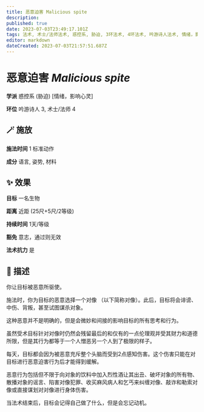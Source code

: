 ```yaml
---
title: 恶意迫害 Malicious spite
description: 
published: true
date: 2023-07-03T23:49:17.101Z
tags: 法术, 术士/法师法术, 惑控系, 胁迫, 3环法术, 4环法术, 吟游诗人法术, 情绪，影响心灵
editor: markdown
dateCreated: 2023-07-03T21:57:51.687Z
---
```


# **恶意迫害** *Malicious spite*

**学派** 惑控系 (胁迫) \[情绪，影响心灵\] 

**环位** 吟游诗人 3, 术士/法师 4

## 🪄 施放

**施法时间** 1 标准动作

**成分** 语言, 姿势, 材料

## ✨ 效果 

**目标** 一名生物 

**距离** 近距 (25尺+5尺/2等级)  

**持续时间** 1天/等级 

**豁免** 意志，通过则无效

**法术抗力** 是

## 📖 描述

你让目标被恶意所驱使。

施法时，你为目标的恶意选择一个对像 （以下简称对像）。此后，目标将会诽谤、中伤、背叛，甚至试图谋杀对象。

这种恶意并不是明确的，但是会微妙和间接的影响目标的所有思考和行为。

虽然受术目标针对对像时仍然会残留最后的和仅有的一点伦理观并受其财力和道德所限，但是其行为都等于一个人憎恶另一个人到了极限的样子。

每天，目标都会因为被恶意充斥整个头脑而受到2点感知伤害。这个伤害只能在对目标进行恶意迫害行为后才能得到缓解。

恶意行为包括但不限于向对象的饮料中加入烈性酒让其出丑、破坏对象的所有物、散播对象的谣言、陷害对像犯罪、收买麻风病人和乞丐来纠缠对像、敲诈和勒索对像或直接谋划对对像进行身体伤害。

当法术结束后，目标会记得自己做了什么，但是会忘记动机。
    